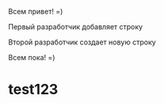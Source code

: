 Всем привет! =)

Первый разработчик добавляет строку

Второй разработчик создает новую строку

Всем пока! =)

# test123
